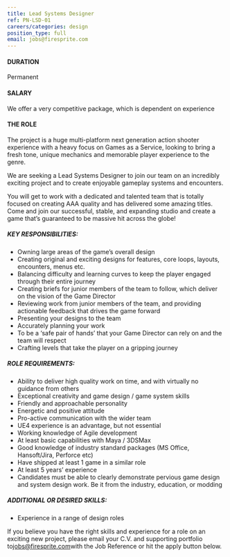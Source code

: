 ```yaml
---
title: Lead Systems Designer
ref: PN-LSD-01
careers/categories: design
position_type: full
email: jobs@firesprite.com
---
```

#### DURATION

Permanent

#### SALARY

We offer a very competitive package, which is dependent on experience

#### THE ROLE

The project is a huge multi-platform next generation action shooter experience with a heavy focus on Games as a Service, looking to bring a fresh tone, unique mechanics and memorable player experience to the genre.

We are seeking a Lead Systems Designer to join our team on an incredibly exciting project and to create enjoyable gameplay systems and encounters.

You will get to work with a dedicated and talented team that is totally focused on creating AAA quality and has delivered some amazing titles. Come and join our successful, stable, and expanding studio and create a game that’s guaranteed to be massive hit across the globe!

##### **KEY RESPONSIBILITIES:**

* Owning large areas of the game’s overall design
* Creating original and exciting designs for features, core loops, layouts, encounters, menus etc.
* Balancing difficulty and learning curves to keep the player engaged through their entire journey
* Creating briefs for junior members of the team to follow, which deliver on the vision of the Game Director
* Reviewing work from junior members of the team, and providing actionable feedback that drives the game forward
* Presenting your designs to the team
* Accurately planning your work
* To be a ‘safe pair of hands’ that your Game Director can rely on and the team will respect
* Crafting levels that take the player on a gripping journey

##### **ROLE REQUIREMENTS:**

* Ability to deliver high quality work on time, and with virtually no guidance from others
* Exceptional creativity and game design / game system skills
* Friendly and approachable personality
* Energetic and positive attitude
* Pro-active communication with the wider team
* UE4 experience is an advantage, but not essential
* Working knowledge of Agile development
* At least basic capabilities with Maya / 3DSMax
* Good knowledge of industry standard packages (MS Office, Hansoft/Jira, Perforce etc)
* Have shipped at least 1 game in a similar role
* At least 5 years’ experience
* Candidates must be able to clearly demonstrate pervious game design and system design work. Be it from the industry, education, or modding

##### **ADDITIONAL OR DESIRED SKILLS:**

* Experience in a range of design roles

If you believe you have the right skills and experience for a role on an exciting new project, please email your C.V. and supporting portfolio to[jobs@firesprite.com](mailto:jobs@firesprite.com)with the Job Reference or hit the apply button below.